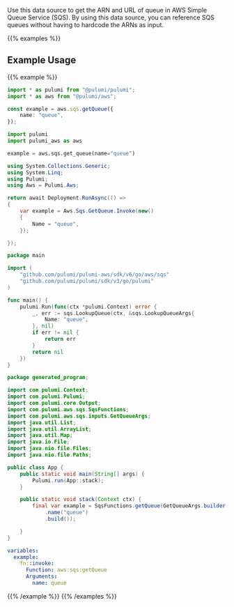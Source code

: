 Use this data source to get the ARN and URL of queue in AWS Simple Queue Service (SQS).
By using this data source, you can reference SQS queues without having to hardcode
the ARNs as input.

{{% examples %}}
## Example Usage
{{% example %}}

```typescript
import * as pulumi from "@pulumi/pulumi";
import * as aws from "@pulumi/aws";

const example = aws.sqs.getQueue({
    name: "queue",
});
```
```python
import pulumi
import pulumi_aws as aws

example = aws.sqs.get_queue(name="queue")
```
```csharp
using System.Collections.Generic;
using System.Linq;
using Pulumi;
using Aws = Pulumi.Aws;

return await Deployment.RunAsync(() => 
{
    var example = Aws.Sqs.GetQueue.Invoke(new()
    {
        Name = "queue",
    });

});
```
```go
package main

import (
	"github.com/pulumi/pulumi-aws/sdk/v6/go/aws/sqs"
	"github.com/pulumi/pulumi/sdk/v3/go/pulumi"
)

func main() {
	pulumi.Run(func(ctx *pulumi.Context) error {
		_, err := sqs.LookupQueue(ctx, &sqs.LookupQueueArgs{
			Name: "queue",
		}, nil)
		if err != nil {
			return err
		}
		return nil
	})
}
```
```java
package generated_program;

import com.pulumi.Context;
import com.pulumi.Pulumi;
import com.pulumi.core.Output;
import com.pulumi.aws.sqs.SqsFunctions;
import com.pulumi.aws.sqs.inputs.GetQueueArgs;
import java.util.List;
import java.util.ArrayList;
import java.util.Map;
import java.io.File;
import java.nio.file.Files;
import java.nio.file.Paths;

public class App {
    public static void main(String[] args) {
        Pulumi.run(App::stack);
    }

    public static void stack(Context ctx) {
        final var example = SqsFunctions.getQueue(GetQueueArgs.builder()
            .name("queue")
            .build());

    }
}
```
```yaml
variables:
  example:
    fn::invoke:
      Function: aws:sqs:getQueue
      Arguments:
        name: queue
```
{{% /example %}}
{{% /examples %}}